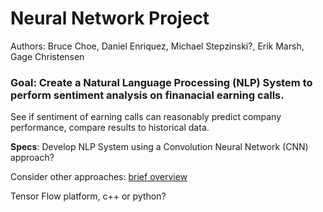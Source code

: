 # Neural Network Project
Authors: Bruce Choe, Daniel Enriquez, Michael Stepzinski?, Erik Marsh, Gage Christensen 

### Goal: Create a Natural Language Processing (NLP) System to perform sentiment analysis on finanacial earning calls. 

See if sentiment of earning calls can reasonably predict company performance, compare results to historical data. 
      
**Specs**: Develop NLP System using a Convolution Neural Network (CNN) approach?

Consider other approaches: [brief overview](https://medium.com/dair-ai/deep-learning-for-nlp-an-overview-of-recent-trends-d0d8f40a776d)

Tensor Flow platform, c++ or python?
